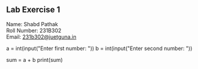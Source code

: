 ## Lab Exercise 1
Name: Shabd Pathak	
Roll Number: 231B302	
Email: 231b302@juetguna.in

<Solution code to part F>

a = int(input("Enter first number: "))
b = int(input("Enter second number: "))

sum = a + b
print(sum)